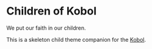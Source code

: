 Children of Kobol
=================

We put our faith in our children.

This is a skeleton child theme companion for the [Kobol](http://github.com/incatern/kobol).